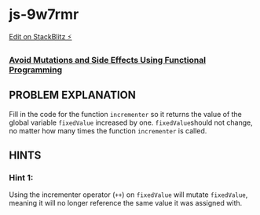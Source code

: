 # js-9w7rmr

[Edit on StackBlitz ⚡️](https://stackblitz.com/edit/js-9w7rmr)

### [Avoid Mutations and Side Effects Using Functional Programming](https://www.freecodecamp.org/learn/javascript-algorithms-and-data-structures/functional-programming/avoid-mutations-and-side-effects-using-functional-programming)

## PROBLEM EXPLANATION
Fill in the code for the function `incrementer` so it returns the value of the global variable `fixedValue` increased by one. `fixedValue`should not change, no matter how many times the function `incrementer` is called.

## HINTS
### Hint 1:
Using the incrementer operator (`++`) on `fixedValue` will mutate `fixedValue`, meaning it will no longer reference the same value it was assigned with.
